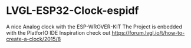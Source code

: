 # LVGL-ESP32-Clock-espidf
A nice Analog clock with the ESP-WROVER-KIT 
The Project is enbedded with the PlatforIO IDE
Inspiration check out https://forum.lvgl.io/t/how-to-create-a-clock/2015/8

